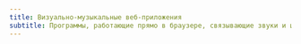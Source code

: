 ```yaml
---
title: Визуально-музыкальные веб-приложения
subtitle: Программы, работающие прямо в браузере, связывающие звуки и цвета вместе
---
```

